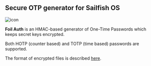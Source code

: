 ## Secure OTP generator for Sailfish OS

![icon](icons/86x86/harbour-foilauth.png)

**Foil Auth** is an HMAC-based generator of One-Time Passwords
which keeps secret keys encrypted.

Both HOTP (counter based) and TOTP (time based) passwords are
supported.

The format of encrypted files is described
[here](https://github.com/monich/foil/blob/master/libfoilmsg/README).
